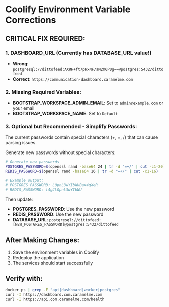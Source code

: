 # Coolify Environment Variable Corrections

## CRITICAL FIX REQUIRED:

### 1. DASHBOARD_URL (Currently has DATABASE_URL value!)
- **Wrong**: `postgresql://dittofeed:AXRH+ft7pHxNF/aM2m6P0g==@postgres:5432/dittofeed`
- **Correct**: `https://communication-dashboard.caramelme.com`

### 2. Missing Required Variables:
- **BOOTSTRAP_WORKSPACE_ADMIN_EMAIL**: Set to `admin@example.com` or your email
- **BOOTSTRAP_WORKSPACE_NAME**: Set to `Default`

### 3. Optional but Recommended - Simplify Passwords:
The current passwords contain special characters (+, =, /) that can cause parsing issues.

Generate new passwords without special characters:
```bash
# Generate new passwords
POSTGRES_PASSWORD=$(openssl rand -base64 24 | tr -d "=+/" | cut -c1-20)
REDIS_PASSWORD=$(openssl rand -base64 16 | tr -d "=+/" | cut -c1-16)

# Example output:
# POSTGRES_PASSWORD: LOpnL3wYIbWUBax4qXeR
# REDIS_PASSWORD: t4gJLOpnL3wYIbWU
```

Then update:
- **POSTGRES_PASSWORD**: Use the new password
- **REDIS_PASSWORD**: Use the new password
- **DATABASE_URL**: `postgresql://dittofeed:[NEW_POSTGRES_PASSWORD]@postgres:5432/dittofeed`

## After Making Changes:

1. Save the environment variables in Coolify
2. Redeploy the application
3. The services should start successfully

## Verify with:
```bash
docker ps | grep -E "api|dashboard|worker|postgres"
curl -I https://dashboard.com.caramelme.com
curl -I https://api.com.caramelme.com/health
```